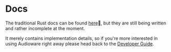 # Docs

The traditional Rust docs can be found [here](https://cyb3rpsych0s1s.github.io/audioware/docs/doc/audioware/index.html)🦀, but they are still being written and rather incomplete at the moment.

It merely contains implementation details, so if you're more interested in using Audioware right away please head back to the [Developer Guide](./GUIDE.md).
